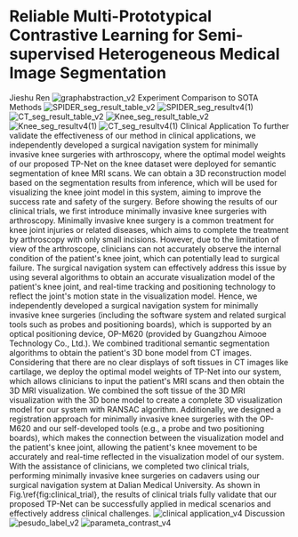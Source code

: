 # Reliable Multi-Prototypical Contrastive Learning for Semi-supervised Heterogeneous Medical Image Segmentation
Jieshu Ren
![graphabstraction_v2](https://github.com/user-attachments/assets/1de368f0-393f-49a6-933a-bc3201ab2e54)
Experiment
Comparison to SOTA Methods
![SPIDER_seg_result_table_v2](https://github.com/user-attachments/assets/712238fc-c3d1-49b3-9950-f37b34149da0)
![SPIDER_seg_resultv4(1)](https://github.com/user-attachments/assets/730e19b5-491b-4d19-afd7-9615771a78b4)
![CT_seg_result_table_v2](https://github.com/user-attachments/assets/b6f5e8e9-ff1f-42d8-911b-5e08a773a459)
![Knee_seg_result_table_v2](https://github.com/user-attachments/assets/7db1ce26-c31f-4587-9a6a-b0d1f275d099)
![Knee_seg_resultv4(1)](https://github.com/user-attachments/assets/8f1489ea-f11b-4556-b60f-e22409d6f06e)
![CT_seg_resultv4(1)](https://github.com/user-attachments/assets/ba7cbfe8-8536-438a-b500-e65049ab7d44)
Clinical Application
To further validate the effectiveness of our method in clinical applications, we independently developed a surgical navigation system for minimally invasive knee surgeries with arthroscopy, where the optimal model weights of our proposed TP-Net on the knee dataset were deployed for semantic segmentation of knee MRI scans. We can obtain a 3D reconstruction model based on the segmentation results from inference, which will be used for visualizing the knee joint model in this system, aiming to improve the success rate and safety of the surgery. Before showing the results of our clinical trials, we first introduce minimally invasive knee surgeries with arthroscopy. Minimally invasive knee surgery is a common treatment for knee joint injuries or related diseases, which aims to complete the treatment by arthroscopy with only small incisions. However, due to the limitation of view of the arthroscope, clinicians can not accurately observe the internal condition of the patient's knee joint, which can potentially lead to surgical failure. The surgical navigation system can effectively address this issue by using several algorithms to obtain an accurate visualization model of the patient's knee joint, and real-time tracking and positioning technology to reflect the joint's motion state in the visualization model.
Hence, we independently developed a surgical navigation system for minimally invasive knee surgeries (including the software system and related surgical tools such as probes and positioning boards), which is supported by an optical positioning device, OP-M620 (provided by Guangzhou Aimooe Technology Co., Ltd.). We combined traditional semantic segmentation algorithms to obtain the patient's 3D bone model from CT images. Considering that there are no clear displays of soft tissues in CT images like cartilage, we deploy the optimal model weights of TP-Net into our system, which allows clinicians to input the patient's MRI scans and then obtain the 3D MRI visualization. We combined the soft tissue of the 3D MRI visualization with the 3D bone model to create a complete 3D visualization model for our system with RANSAC algorithm. Additionally, we designed a registration approach for minimally invasive knee surgeries with the OP-M620 and our self-developed tools (e.g., a probe and two positioning boards), which makes the connection between the visualization model and the patient's knee joint, allowing the patient's knee movement to be accurately and real-time reflected in the visualization model of our system.
With the assistance of clinicians, we completed two clinical trials, performing minimally invasive knee surgeries on cadavers using our surgical navigation system at Dalian Medical University. As shown in Fig.\ref{fig:clinical_trial}, the results of clinical trials fully validate that our proposed TP-Net can be successfully applied in medical scenarios and effectively address clinical challenges.
![clinical application_v4](https://github.com/user-attachments/assets/b07a3cf9-39ce-438d-b14a-843063c8de4b)
Discussion
![pesudo_label_v2](https://github.com/user-attachments/assets/ae393c04-3ae5-4197-8f69-c10de706aa1d)
![parameta_contrast_v4](https://github.com/user-attachments/assets/b655b78c-0bfe-4b5a-9d5b-2a788d2ce02a)

